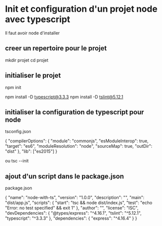 # Init et configuration d'un projet node avec typescript

Il faut avoir node d'installer

## creer un repertoire pour le projet

mkdir projet
cd projet

## initialiser le projet

npm init

npm install -D typescript@3.3.3
npm install -D tslint@5.12.1

## initialiser la configuration de typescript pour node

tsconfig.json

{
"compilerOptions": {
"module": "commonjs",
"esModuleInterop": true,
"target": "es6",
"moduleResolution": "node",
"sourceMap": true,
"outDir": "dist"
},
"lib": ["es2015"]
}

ou tsc --init

## ajout d'un script dans le package.json

package.json

{
"name": "node-with-ts",
"version": "1.0.0",
"description": "",
"main": "dist/app.js",
"scripts": {
"start": "tsc && node dist/index.js",
"test": "echo \"Error: no test specified\" && exit 1"
},
"author": "",
"license": "ISC",
"devDependencies": {
"@types/express": "^4.16.1",
"tslint": "^5.12.1",
"typescript": "^3.3.3"
},
"dependencies": {
"express": "^4.16.4"
}
}
